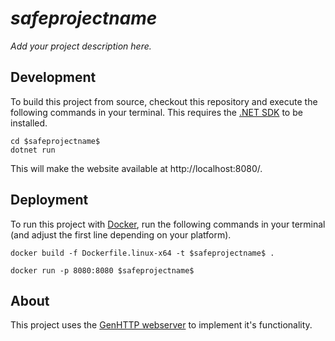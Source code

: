 # $safeprojectname$

*Add your project description here.*

## Development

To build this project from source, checkout this repository and execute
the following commands in your terminal. This requires the
[.NET SDK](https://dotnet.microsoft.com/download) to be installed.

```
cd $safeprojectname$
dotnet run
```

This will make the website available at http://localhost:8080/.

## Deployment

To run this project with [Docker](https://www.docker.com/), run the 
following commands in your terminal (and adjust the first line
depending on your platform).

```
docker build -f Dockerfile.linux-x64 -t $safeprojectname$ .

docker run -p 8080:8080 $safeprojectname$
```

## About

This project uses the [GenHTTP webserver](https://genhttp.org/) to
implement it's functionality.